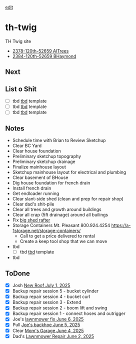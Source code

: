 [edit](https://github.com/2cld/th-twig/edit/main/README.md)
# th-twig
TH Twig site

- [2378-120th-52659 AlTrees](./2378-120th-52659/)
- [2384-120th-52659 BHaymond](./2384-120th-52659/)

## Next
## List o Shit
- [ ] tbd [tbd](tbd) template
- [ ] tbd [tbd](tbd) template
- [ ] tbd [tbd](tbd) template

## Notes
- Schedule time with Brian to Review Sketchup
- Clear BC Yard
- Clear house foundation
- Preliminary sketchup topography
- Preliminary sketchup drainage
- Finalize mainhouse layout
- Sketchup mainhouse layout for electrical and plumbing
- Clear basement of BHouse
- Dig house foundation for french drain
- Install french drain
- Get endloader running
- Clear slant-side shed (clean and prep for repair shop)
- Clear dad's shit-pile
- Clear all trees and growth around buildings
- Clear all crap (5ft drainage) around all builings
- Fix [big shed rafter](https://photos.app.goo.gl/cw1rJL8CHKJTm2VM6)
- Storage Containers Mt. Pleasant 800.924.4254 https://a-1storage.net/storage-containers/
  - Call to get a price delivered to rental
  - Create a keep tool shop that we can move
- tbd
  - [ ] tbd [tbd](tbd) template
- tbd

## ToDone


- [x] Josh [New Roof July 1, 2025](https://photos.app.goo.gl/4w2hiHXZnCpfAy3UA)
- [x] Backup repair session 5 - bucket cylinder
- [x] Backup repair session 4 - bucket curl
- [x] Backup repair session 3 - Extend
- [x] Backup repair session 2 - boom lift and swing
- [x] Backup repair session 1 - connect hoses and outrigger
- [x] Joe's [lawnmower fix June 6, 2025](https://photos.app.goo.gl/zJ599om23dCWtJyk6)
- [x] Pull [Joe's backhoe June 5, 2025](https://photos.app.goo.gl/XENkmcmgCXXpsjrt5)
- [x] Clear [Mom's Garage June 4, 2025](https://photos.app.goo.gl/Zb8i63WQVCUp8CqF9)
- [x] Dad's [Lawnmower Repair June 2, 2025](https://photos.app.goo.gl/sy4z67iq5d6UmsAC6)
